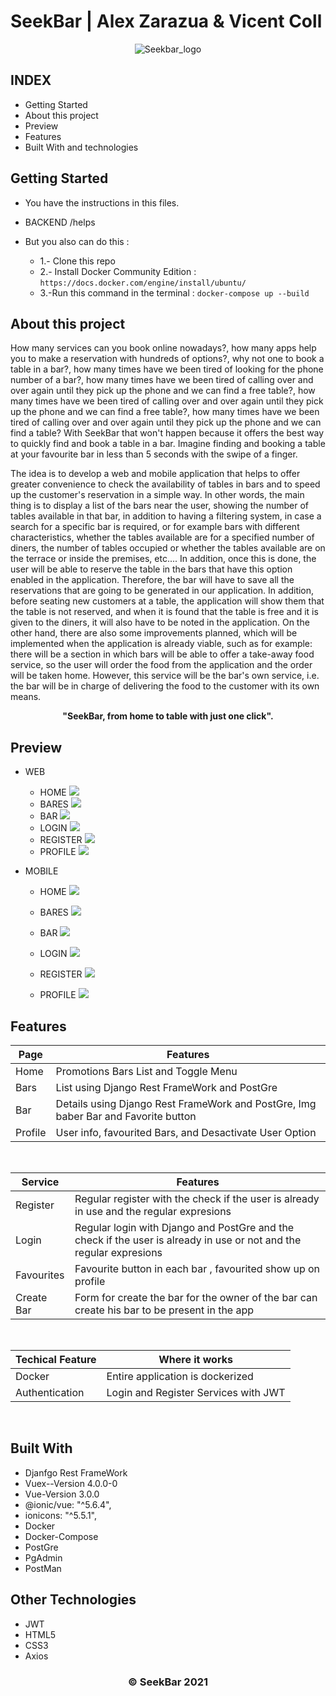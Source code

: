 # SeekBar | Alex Zarazua & Vicent Coll

<p align="center">

  <a>
    <img src="assets/LOGOTIPO_NEGRO.png" alt="Seekbar_logo">
  </a>

</p>


## INDEX

* Getting Started
* About this project
* Preview 
* Features
* Built With and technologies

## Getting Started 

* You have the instructions in this files.

* BACKEND /helps 
* But you also can do this : 
     * 1.- Clone this repo
     * 2.- Install Docker Community Edition :  ` https://docs.docker.com/engine/install/ubuntu/ `
     * 3.-Run this command in the terminal : ` docker-compose up --build `

    
## About this project

How many services can you book online nowadays?, how many apps help you to make a reservation with hundreds of options?, why not one to book a table in a bar?, how many times have we been tired of looking for the phone number of a bar?, how many times have we been tired of calling over and over again until they pick up the phone and we can find a free table?, how many times have we been tired of calling over and over again until they pick up the phone and we can find a free table?, how many times have we been tired of calling over and over again until they pick up the phone and we can find a table?
With SeekBar that won't happen because it offers the best way to quickly find and book a table in a bar.
Imagine finding and booking a table at your favourite bar in less than 5 seconds with the swipe of a finger.

The idea is to develop a web and mobile application that helps to offer greater convenience to check the availability of tables in bars and to speed up the customer's reservation in a simple way.
In other words, the main thing is to display a list of the bars near the user, showing the number of tables available in that bar, in addition to having a filtering system, in case a search for a specific bar is required, or for example bars with different characteristics, whether the tables available are for a specified number of diners, the number of tables occupied or whether the tables available are on the terrace or inside the premises, etc....
In addition, once this is done, the user will be able to reserve the table in the bars that have this option enabled in the application. Therefore, the bar will have to save all the reservations that are going to be generated in our application. In addition, before seating new customers at a table, the application will show them that the table is not reserved, and when it is found that the table is free and it is given to the diners, it will also have to be noted in the application.
On the other hand, there are also some improvements planned, which will be implemented when the application is already viable, such as for example: there will be a section in which bars will be able to offer a take-away food service, so the user will order the food from the application and the order will be taken home. However, this service will be the bar's own service, i.e. the bar will be in charge of delivering the food to the customer with its own means.


<p align="center"><strong>"SeekBar, from home to table with just one click".</strong></p>


## Preview

  * WEB

      * HOME
        <img src="https://raw.githubusercontent.com/alexzarazuaa/SeekBar/develop/frontend/src/assets/MockUps/web/HomeOfertasDesktop.png"/>
      * BARES 
        <img src="https://raw.githubusercontent.com/alexzarazuaa/SeekBar/develop/frontend/src/assets/MockUps/web/BaresDesktop.png"/>
      * BAR
        <img src="https://raw.githubusercontent.com/alexzarazuaa/SeekBar/develop/frontend/src/assets/MockUps/web/BarDesktop.png"/>
      * LOGIN
        <img src="https://raw.githubusercontent.com/alexzarazuaa/SeekBar/develop/frontend/src/assets/MockUps/web/LoginDesktop.png"/>
      * REGISTER
        <img src="https://raw.githubusercontent.com/alexzarazuaa/SeekBar/develop/frontend/src/assets/MockUps/web/RegisterDesktop.png"/>
      * PROFILE
        <img src="https://raw.githubusercontent.com/alexzarazuaa/SeekBar/develop/frontend/src/assets/MockUps/web/ProfileDesktop.png"/>
  

  * MOBILE

    * HOME
      <img src="https://raw.githubusercontent.com/alexzarazuaa/SeekBar/develop/frontend/src/assets/MockUps/mobile/Home_Ofertas_mobile.png"/>

    * BARES 
      <img src="https://raw.githubusercontent.com/alexzarazuaa/SeekBar/develop/frontend/src/assets/MockUps/mobile/Bares_mobile.png"/>

    * BAR
      <img src="https://raw.githubusercontent.com/alexzarazuaa/SeekBar/develop/frontend/src/assets/MockUps/mobile/Bar_detail_mobile.png"/>

    * LOGIN
      <img src="https://raw.githubusercontent.com/alexzarazuaa/SeekBar/develop/frontend/src/assets/MockUps/mobile/Login__Mobile.png"/>

    * REGISTER
      <img src="https://raw.githubusercontent.com/alexzarazuaa/SeekBar/develop/frontend/src/assets/MockUps/mobile/Register_Mobile.png"/>

    * PROFILE
      <img src="https://raw.githubusercontent.com/alexzarazuaa/SeekBar/develop/frontend/src/assets/MockUps/mobile/Profile_Mobile.png"/>



## Features

  | Page | Features |
  | - | - |
  | Home |  Promotions Bars List and Toggle Menu |
  | Bars | List using Django Rest FrameWork and PostGre |
  | Bar | Details using Django Rest FrameWork and PostGre, Img baber Bar and Favorite button |
  | Profile | User info, favourited Bars, and Desactivate User Option |

  <br>

  | Service | Features |
  | - | - |
  | Register | Regular register with the check if the user is already in use and the regular expresions  |
  | Login | Regular login with Django and PostGre and the check if the user is already in use or not and the regular expresions |
  | Favourites | Favourite button in each bar , favourited show up on profile  |
  | Create Bar | Form for create the bar for the  owner of the bar can create his bar to be present in the app|


  <br>

  | Techical Feature | Where it works |
  | - | - |
  | Docker | Entire application is dockerized |
  | Authentication | Login and Register Services with JWT |


<br>


## Built With

 * Djanfgo Rest FrameWork
 * Vuex--Version 4.0.0-0
 * Vue-Version 3.0.0
 * @ionic/vue: "^5.6.4",
 * ionicons: "^5.5.1",
 * Docker
 * Docker-Compose
 * PostGre
 * PgAdmin
 * PostMan

## Other Technologies

 * JWT
 * HTML5
 * CSS3
 * Axios



  <h3 align="center"><strong>&copy; SeekBar 2021</strong></h3>

